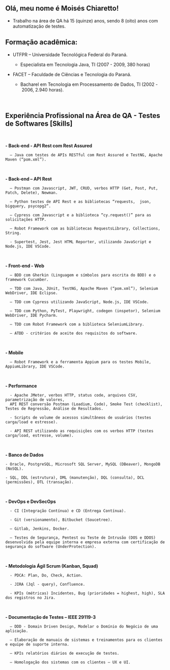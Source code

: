 ## Olá, meu nome é Moisés Chiaretto!

- Trabalho na área de QA há 15 (quinze) anos, sendo 8 (oito) anos com automatização de testes.


## Formação acadêmica:

- UTFPR – Universidade Tecnológica Federal do Paraná.

    - Especialista em Tecnologia Java, TI (2007 - 2009, 380 horas)


- FACET – Faculdade de Ciências e Tecnologia do Paraná.

    - Bacharel em Tecnologia em Processamento de Dados, TI (2002 - 2006, 2.940 horas).
<br>

## Experiência Profissional na Área de QA - Testes de Softwares [Skills]
<br>

  **- Back-end - API Rest com Rest Assured**
  
      – Java com testes de APIs RESTful com Rest Assured e TestNG, Apache Maven (“pom.xml”).
<br>
  
  **- Back-end – API Rest**
    
      – Postman com Javascript, JWT, CRUD, verbos HTTP (Get, Post, Put, Patch, Delete), Newman.

      – Python testes de API Rest e as bibliotecas “requests,  json, bigquery, psycopg2”.

      – Cypress com Javascript e a biblioteca “cy.request()” para as solicitações HTTP.

      – Robot Framework com as bibliotecas RequestsLibrary, Collections, String.

      - Supertest, Jest, Jest HTML Reporter, utilizando JavaScript e Node.js, IDE VSCode.
<br>

   **- Front-end - Web**
  
      – BDD com Gherkin (Linguagem e símbolos para escrita do BDD) e o framework Cucumber.

      – TDD com Java, JUnit, TestNG, Apache Maven (“pom.xml”), Selenium WebDriver, IDE Eclipse.

      – TDD com Cypress utilizando JavaScript, Node.js, IDE VSCode.

      – TDD com Python, PyTest, Playwright, codegen (inspetor), Selenium WebDriver, IDE Pycharm.

      – TDD com Robot Framework com a biblioteca SeleniumLibrary.

      – ATDD - critérios de aceite dos requisitos do software.

<br>
  
  **- Mobile**
  
      – Robot Framework e a ferramenta Appium para os testes Mobile, AppiumLibrary, IDE VSCode.
      
<br>
  
  **- Performance**
  
      - Apache JMeter, verbos HTTP, status code, arquivos CSV, parametrização de valores,
      API REST conversão Postman (Loadium, Code), Smoke Test (checklist), Testes de Regressão, Análise de Resultados.
  
      - Scripts de volume de acessos simultâneos de usuários (testes carga/load e estresse).
  
      - API REST utilizando as requisições com os verbos HTTP (testes carga/load, estresse, volume).

<br>


  **- Banco de Dados**

    - Oracle, PostgreSQL, Microsoft SQL Server, MySQL (DBeaver), MongoDB (NoSQL).

    - SQL, DDL (estrutura), DML (manutenção), DQL (consulta), DCL (permissões), DTL (transação).

<br>

  **- DevOps e DevSecOps**
  
      - CI (Integração Contínua) e CD (Entrega Contínua).

      - Git (versionamento), Bitbucket (Soucetree).

      – Gitlab, Jenkins, Docker.

      – Testes de Segurança, Pentest ou Teste de Intrusão (DOS e DDOS) desenvolvida pela equipe interna e empresa externa com certificação de segurança do software (UnderProtection).
<br>

  **- Metodologia Ágil Scrum (Kanban, Squad)**
  
      - PDCA: Plan, Do, Check, Action.
      
      - JIRA (Jql - query), Confluence.

      - KPIs (métricas) Incidentes, Bug (prioridades = highest, high), SLA dos registros no Jira.
<br>

 **- Documentação de Testes – IEEE 29119-3**
  
      – DDD - Domain Driven Design, Modelar o Domínio do Negócio de uma aplicação.

      – Elaboração de manuais de sistemas e treinamentos para os clientes e equipe de suporte interna.
      
      – KPIs relatórios diários de execução de testes.

      – Homologação dos sistemas com os clientes – UX e UI.

      
<br>
